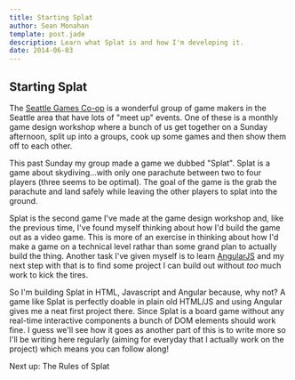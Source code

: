 ```yaml
---
title: Starting Splat
author: Sean Monahan
template: post.jade
description: Learn what Splat is and how I'm developing it.
date: 2014-06-03
---
```


## Starting Splat

The <a href="http://www.seattlegam.es/" target="_blank">Seattle Games Co-op</a> is a wonderful group of game makers in the Seattle area that have lots of "meet up" events. One of these is a monthly game design workshop where a bunch of us get together on a Sunday afternoon, split up into a groups, cook up some games and then show them off to each other.

This past Sunday my group made a game we dubbed "Splat". Splat is a game about skydiving...with only one parachute between two to four players (three seems to be optimal). The goal of the game is the grab the parachute and land safely while leaving the other players to splat into the ground.

Splat is the second game I've made at the game design workshop and, like the previous time, I've found myself thinking about how I'd build the game out as a video game. This is more of an exercise in thinking about how I'd make a game on a technical level rathar than some grand plan to actually build the thing. Another task I've given myself is to learn <a href="https://angularjs.org/" target="_blank">AngularJS</a> and my next step with that is to find some project I can build out without _too_ much work to kick the tires.

So I'm building Splat in HTML, Javascript and Angular because, why not? A game like Splat is perfectly doable in plain old HTML/JS and using Angular gives me a neat first project there. Since Splat is a board game without any real-time interactive components a bunch of DOM elements should work fine. I guess we'll see how it goes as another part of this is to write more so I'll be writing here regularly (aiming for everyday that I actually work on the project) which means you can follow along!

Next up: The Rules of Splat